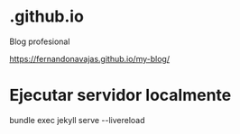 # .github.io
Blog profesional

https://fernandonavajas.github.io/my-blog/


# Ejecutar servidor localmente

bundle exec jekyll serve --livereload